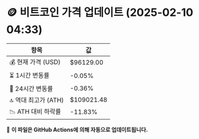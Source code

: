 # 🪙 비트코인 가격 업데이트 (2025-02-10 04:33)

| 항목                | 값 |
|--------------------|----------------|
| 💰 현재 가격 (USD) | $96129.00 |
| ⏳ 1시간 변동률    | -0.05% |
| 📆 24시간 변동률   | -0.36% |
| 🔝 역대 최고가 (ATH) | $109021.48 |
| 📉 ATH 대비 하락률 | -11.83% |

🔄 **이 파일은 GitHub Actions에 의해 자동으로 업데이트됩니다.**
